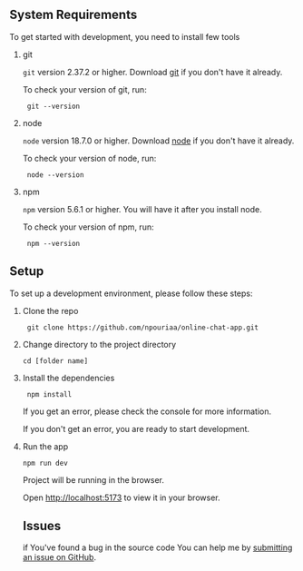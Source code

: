 ## System Requirements

To get started with development, you need to install few tools

1. git 
   
   `git` version 2.37.2 or higher. Download [git](https://git-scm.com/downloads) if you don't have it already.

   To check your version of git, run:

   ```shell
    git --version
   ```

2. node 
   
   `node` version 18.7.0 or higher. Download [node](https://nodejs.org/en/download/) if you don't have it already.

   To check your version of node, run:

   ```shell
    node --version
   ```

3. npm
  
   `npm` version 5.6.1 or higher. You will have it after you install node.

   To check your version of npm, run:

   ```shell
    npm --version
   ```

## Setup

To set up a development environment, please follow these steps:

1. Clone the repo

   ```shell
    git clone https://github.com/npouriaa/online-chat-app.git
   ```

2. Change directory to the project directory

    ```shell
    cd [folder name]
    ```

3. Install the dependencies
   
    ```shell
     npm install
    ```

    If you get an error, please check the console for more information.

    If you don't get an error, you are ready to start development.

4. Run the app
   
    ```shell
    npm run dev
    ```

    Project will be running in the browser.

    Open [http://localhost:5173](http://localhost:5173) to view it in your browser.

   ## Issues

   if You've found a bug in the source code You can help me by [submitting an issue on GitHub](https://github.com/npouriaa).

